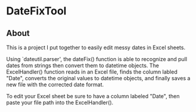 # DateFixTool
## About
This is a project I put together to easily edit messy dates in Excel sheets. 

Using `dateutil.parser', the dateFix() function is able to recognize and pull dates from strings then convert them to datetime objects. 
The ExcelHandler() function reads in an Excel file, finds the column labled "Date", converts the original values to datetime objects, and finally 
saves a new file with the corrected date format.

To edit your Excel sheet be sure to have a column labeled "Date", then paste your file path into the ExcelHandler(). 